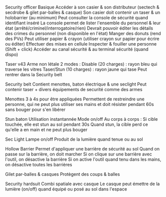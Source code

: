 Security officer
	Basique
		Accéder à son casier & son distributeur (sectech & secdrobe & gilet par-balles & casque)
		Son casier doit contenir un taser & un holobarrier (au minimum)
		Peut consulter la console de sécurité quand identifiant inséré
			La console permet de lister l'ensemble du personnel & leur état (arrêté/criminel/interrogatoire/rien)
		Devrait pouvoir éditer les détails des crimes du personnel (non disponible en l'état)
		Manger des donuts (rend des PVs)
		Peut utiliser papier & crayon (utiliser crayon sur papier pour écrire ou éditer)
		Effectuer des mises en cellule
		Inspecter & fouiller une personne (Shift + click)
		Accéder au canal sécurité & au terminal sécurité (quand dispo)

Taser v43
	Arme non létale
	2 modes :
		Disable (20 charges) : rayon bleu qui traverse les vitres
		Taser/Stun (10 charges) : rayon jaune qui tase
	Peut rentrer dans la Security belt

Security belt 
	Contient menottes, baton électrique & une seclight 
	Peut contenir taser + divers équipements de securité comme des armes

Menottes
	3 à 4s pour être appliquées
	Permettent de restreindre une personne, qui ne peut plus utiliser ses mains et doit résister pendant 60s sans bouger pour s'en libérer
	
Stun baton
	Utilisation instantannée
	Mode on/off
	Au corps à corps : 
		Si cible touchée, elle est stun au sol pendant 30s 
		Quand stun, la cible perd ce qu'elle a en main et ne peut plus bouger

Sec Light
	Lampe on/off
	Produit de la lumière quand tenue ou au sol

Hollow Barrier 
	Permet d'appliquer une barrière de sécurité au sol
	Quand on passe sur la barrière, on doit marcher
	Si on clique sur une barrière avec l'outil, on désactive la barrière
	Si on active l'outil quand tenu dans les mains, on désactive toutes les barrières

Gilet par-balles & casques 
	Protègent des coups & balles
	
Security hardsuit
	Combi spatiale avec casque
	Le casque peut émettre de la lumière (on/off) quand équipé ou posé au sol dans l'espace
